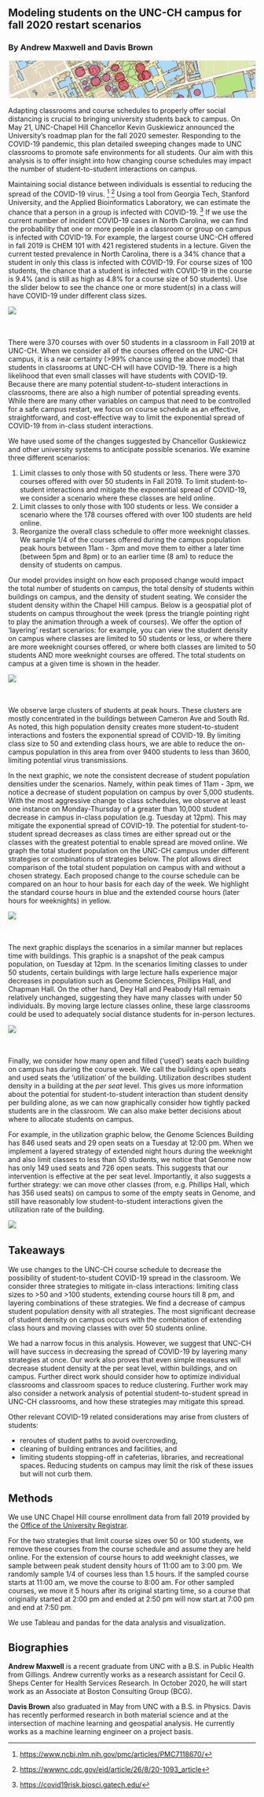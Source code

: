 ## Modeling students on the UNC-CH campus for fall 2020 restart scenarios
### By Andrew Maxwell and Davis Brown


<img src="images/geographic_slice.png" alt="Campus model">

Adapting classrooms and course schedules to properly offer social distancing is crucial to bringing university students back to campus. On May 21, UNC-Chapel Hill Chancellor Kevin Guskiewicz announced the University’s roadmap plan for the fall 2020 semester. Responding to the COVID-19 pandemic, this plan detailed sweeping changes made to UNC classrooms to promote safe environments for all students. Our aim with this analysis is to offer insight into how changing course schedules may impact the number of student-to-student interactions on campus. 

Maintaining social distance between individuals is essential to reducing the spread of the COVID-19 virus. [^1] [^2] Using a tool from Georgia Tech, Stanford University, and the Applied Bioinformatics Laboratory, we can estimate the chance that a person in a group is infected with COVID-19. [^3] If we use the current number of incident COVID-19 cases in North Carolina, we can find the probability that one or more people in a classroom or group on campus is infected with COVID-19. For example, the largest course UNC-CH offered in fall 2019 is CHEM 101 with 421 registered students in a lecture. Given the current tested prevalence in North Carolina, there is a 34% chance that a student in only this class is infected with COVID-19. For course sizes of 100 students, the chance that a student is infected with COVID-19 in the course is 9.4% (and is still as high as 4.8% for a course size of 50 students). Use the slider below to see the chance one or more student(s) in a class will have COVID-19 under different class sizes.

<body>
 <style>
  html, body { height: 100% }
</style>
<div class='tableauPlaceholder' id='viz1591371688033' style='position: relative'><noscript><a href='#'><img alt=' ' src='https:&#47;&#47;public.tableau.com&#47;static&#47;images&#47;Cl&#47;ClassProbabilities&#47;Dashboard1&#47;1_rss.png' style='border: none' /></a></noscript><object class='tableauViz'  style='display:none;'><param name='host_url' value='https%3A%2F%2Fpublic.tableau.com%2F' /> <param name='embed_code_version' value='3' /> <param name='site_root' value='' /><param name='name' value='ClassProbabilities&#47;Dashboard1' /><param name='tabs' value='no' /><param name='toolbar' value='yes' /><param name='static_image' value='https:&#47;&#47;public.tableau.com&#47;static&#47;images&#47;Cl&#47;ClassProbabilities&#47;Dashboard1&#47;1.png' /> <param name='animate_transition' value='yes' /><param name='display_static_image' value='yes' /><param name='display_spinner' value='yes' /><param name='display_overlay' value='yes' /><param name='display_count' value='yes' /></object></div>                <script type='text/javascript'>                    var divElement = document.getElementById('viz1591371688033');                    var vizElement = divElement.getElementsByTagName('object')[0];                    if ( divElement.offsetWidth > 800 ) { vizElement.style.width='100%';vizElement.style.height=(divElement.offsetWidth*0.75)+'px';} else if ( divElement.offsetWidth > 500 ) { vizElement.style.width='100%';vizElement.style.height=(divElement.offsetWidth*0.75)+'px';} else { vizElement.style.width='100%';vizElement.style.height='727px';}                     var scriptElement = document.createElement('script');                    scriptElement.src = 'https://public.tableau.com/javascripts/api/viz_v1.js';                    vizElement.parentNode.insertBefore(scriptElement, vizElement);                </script>
 </body>

<p>&nbsp;</p>

There were 370 courses with over 50 students in a classroom in Fall 2019 at UNC-CH. When we consider all of the courses offered on the UNC-CH campus, it is a near certainty (>99% chance using the above model) that students in classrooms at UNC-CH will have COVID-19. There is a high likelihood that even small classes will have students with COVID-19. Because there are many potential student-to-student interactions in classrooms, there are also a high number of potential spreading events. While there are many other variables on campus that need to be controlled for a safe campus restart, we focus on course schedule as an effective, straightforward, and cost-effective way to limit the exponential spread of COVID-19 from in-class student interactions. 

We have used some of the changes suggested by Chancellor Guskiewicz and other university systems to anticipate possible scenarios. We examine three different scenarios: 

1. Limit classes to only those with 50 students or less. There were 370 courses offered with over 50 students in Fall 2019. To limit student-to-student interactions and mitigate the exponential spread of COVID-19, we consider a scenario where these classes are held online.
2. Limit classes to only those with 100 students or less. We consider a scenario where the 178 courses offered with over 100 students are held online. 
3. Reorganize the overall class schedule to offer more weeknight classes. We sample 1/4 of the courses offered during the campus population peak hours between 11am - 3pm and move them to either a later time (between 5pm and 8pm) or to an earlier time (8 am) to reduce the density of students on campus. 

Our model provides insight on how each proposed change would impact the total number of students on campus, the total density of students within buildings on campus, and the density of student seating. We consider the student density within the Chapel Hill campus. Below is a geospatial plot of students on campus throughout the week (press the triangle pointing right to play the animation through a week of courses). We offer the option of ‘layering’ restart scenarios: for example, you can view the student density on campus where classes are limited to 50 students or less, or where there are more weeknight courses offered, or where both classes are limited to 50 students AND more weeknight courses are offered. The total students on campus at a given time is shown in the header. 

<body>
 <style>
  html, body { height: 100% }
</style>
 <div class='tableauPlaceholder' id='viz1590979367731' style='position: relative'><noscript><a href='#'>
  <img alt=' ' src='https:&#47;&#47;public.tableau.com&#47;static&#47;images&#47;Co&#47;CoursesTableau_v2&#47;Dashboard1&#47;1_rss.png' style='border: none' /></a>
  </noscript>
  <object class='tableauViz'  style='display:none;'><param name='host_url' value='https%3A%2F%2Fpublic.tableau.com%2F' /> <param name='embed_code_version' value='3' /> 
   <param name='site_root' value='' />
   <param name='name' value='CoursesTableau_v2&#47;Dashboard1' />
   <param name='tabs' value='no' />
   <param name='toolbar' value='yes' />
   <param name='static_image' value='https:&#47;&#47;public.tableau.com&#47;static&#47;images&#47;Co&#47;CoursesTableau_v2&#47;Dashboard1&#47;1.png' /> <param name='animate_transition' value='yes' /><param name='display_static_image' value='yes' /><param name='display_spinner' value='yes' /><param name='display_overlay' value='yes' /><param name='display_count' value='yes' /></object></div>                <script type='text/javascript'>                    
 var divElement = document.getElementById('viz1590979367731');                    
 var vizElement = divElement.getElementsByTagName('object')[0];                    
 if ( divElement.offsetWidth > 800 ) { vizElement.style.width='100%';vizElement.style.height=(divElement.offsetWidth*0.75)+'px';} 
 else if ( divElement.offsetWidth > 500 ) { vizElement.style.width='100%';vizElement.style.height=(divElement.offsetWidth*0.75)+'px';} 
 else { vizElement.style.width='100%';vizElement.style.height='727px';}                     
 var scriptElement = document.createElement('script');                    
 scriptElement.src = 'https://public.tableau.com/javascripts/api/viz_v1.js';                    vizElement.parentNode.insertBefore(scriptElement, vizElement);                
 </script>
 </body>

<p>&nbsp;</p>

We observe large clusters of students at peak hours. These clusters are mostly concentrated in the buildings between Cameron Ave and South Rd. As noted, this high population density creates more student-to-student interactions and fosters the exponential spread of COVID-19. By limiting class size to 50 and extending class hours, we are able to reduce the on-campus population in this area from over 9400 students to less than 3600, limiting potential virus transmissions.  


In the next graphic, we note the consistent decrease of student population densities under the scenarios. Namely, within peak times of 11am - 3pm, we notice a decrease of student population on campus by over 5,000 students. With the most aggressive change to class schedules, we observe at least one instance on Monday-Thursday of a greater than 10,000 student decrease in campus in-class population (e.g. Tuesday at 12pm). This may mitigate the exponential spread of COVID-19. The potential for student-to-student spread decreases as class times are either spread out or the classes with the greatest potential to enable spread are moved online. We graph the total student population on the UNC-CH campus under different strategies or combinations of strategies below. The plot allows direct comparison of the total student population on campus with and without a chosen strategy. Each proposed change to the course schedule can be compared on an hour to hour basis for each day of the week. We highlight the standard course hours in blue and the extended course hours (later hours for weeknights) in yellow.


<body>
 <style>
  html, body { height: 100% }
</style>
<div class='tableauPlaceholder' id='viz1591210149499' style='position: relative'><noscript><a href='#'><img alt=' ' src='https:&#47;&#47;public.tableau.com&#47;static&#47;images&#47;Ti&#47;TimePeakReduction&#47;Dashboard1&#47;1_rss.png' style='border: none' /></a></noscript><object class='tableauViz'  style='display:none;'><param name='host_url' value='https%3A%2F%2Fpublic.tableau.com%2F' /> <param name='embed_code_version' value='3' /> <param name='site_root' value='' /><param name='name' value='TimePeakReduction&#47;Dashboard1' /><param name='tabs' value='no' /><param name='toolbar' value='yes' /><param name='static_image' value='https:&#47;&#47;public.tableau.com&#47;static&#47;images&#47;Ti&#47;TimePeakReduction&#47;Dashboard1&#47;1.png' /> <param name='animate_transition' value='yes' /><param name='display_static_image' value='yes' /><param name='display_spinner' value='yes' /><param name='display_overlay' value='yes' /><param name='display_count' value='yes' /></object></div>                <script type='text/javascript'>                    var divElement = document.getElementById('viz1591210149499');                    var vizElement = divElement.getElementsByTagName('object')[0];                    if ( divElement.offsetWidth > 800 ) { vizElement.style.width='100%';vizElement.style.height=(divElement.offsetWidth*0.75)+'px';} else if ( divElement.offsetWidth > 500 ) { vizElement.style.width='100%';vizElement.style.height=(divElement.offsetWidth*0.75)+'px';} else { vizElement.style.width='100%';vizElement.style.height='727px';}                     var scriptElement = document.createElement('script');                    scriptElement.src = 'https://public.tableau.com/javascripts/api/viz_v1.js';                    vizElement.parentNode.insertBefore(scriptElement, vizElement);                </script>
</body>

<p>&nbsp;</p>

The next graphic displays the scenarios in a similar manner but replaces time with buildings. This graphic is a snapshot of the peak campus population, on Tuesday at 12pm. In the scenarios limiting classes to under 50 students, certain buildings with large lecture halls experience major decreases in population such as Genome Sciences, Phillips Hall, and Chapman Hall. On the other hand, Dey Hall and Peabody Hall remain relatively unchanged, suggesting they have many classes with under 50 individuals. By moving large lecture classes online, these large classrooms could be used to adequately social distance students for in-person lectures. 

<body>
 <style>
  html, body { height: 100% }
</style>
 <div class='tableauPlaceholder' id='viz1591210710345' style='position: relative'><noscript><a href='#'><img alt=' ' src='https:&#47;&#47;public.tableau.com&#47;static&#47;images&#47;Bu&#47;BuildingPeakReductions&#47;Dash&#47;1_rss.png' style='border: none' /></a></noscript><object class='tableauViz'  style='display:none;'><param name='host_url' value='https%3A%2F%2Fpublic.tableau.com%2F' /> <param name='embed_code_version' value='3' /> <param name='site_root' value='' /><param name='name' value='BuildingPeakReductions&#47;Dash' /><param name='tabs' value='no' /><param name='toolbar' value='yes' /><param name='static_image' value='https:&#47;&#47;public.tableau.com&#47;static&#47;images&#47;Bu&#47;BuildingPeakReductions&#47;Dash&#47;1.png' /> <param name='animate_transition' value='yes' /><param name='display_static_image' value='yes' /><param name='display_spinner' value='yes' /><param name='display_overlay' value='yes' /><param name='display_count' value='yes' /></object></div>                <script type='text/javascript'>                    var divElement = document.getElementById('viz1591210710345');                    var vizElement = divElement.getElementsByTagName('object')[0];                    if ( divElement.offsetWidth > 800 ) { vizElement.style.width='100%';vizElement.style.height=(divElement.offsetWidth*0.75)+'px';} else if ( divElement.offsetWidth > 500 ) { vizElement.style.width='100%';vizElement.style.height=(divElement.offsetWidth*0.75)+'px';} else { vizElement.style.width='100%';vizElement.style.height='727px';}                     var scriptElement = document.createElement('script');                    scriptElement.src = 'https://public.tableau.com/javascripts/api/viz_v1.js';                    vizElement.parentNode.insertBefore(scriptElement, vizElement);                </script>
</body>

<p>&nbsp;</p>

Finally, we consider how many open and filled (‘used’) seats each building on campus has during the course week. We call the building’s open seats and used seats the ‘utilization’ of the building. Utilization describes student density in a building at the _per seat_ level. This gives us more information about the potential for student-to-student interaction than student density per building alone, as we can now graphically consider how tightly packed students are in the classroom. We can also make better decisions about where to allocate students on campus.

For example, in the utilization graphic below, the Genome Sciences Building has 846 used seats and 29 open seats on a Tuesday at 12:00 pm. When we implement a layered strategy of extended night hours during the weeknight and also limit classes to less than 50 students, we notice that Genome now has only 149 used seats and 726 open seats. This suggests that our intervention is effective at the per seat level. Importantly, it also suggests a further strategy: we can move other classes (from, e.g. Phillips Hall, which has 356 used seats) on campus to some of the empty seats in Genome, and still have reasonably low student-to-student interactions given the utilization rate of the building. 


<body>
 <style>
  html, body { height: 100% }
</style>
<div class='tableauPlaceholder' id='viz1591367941814' style='position: relative'><noscript><a href='#'><img alt=' ' src='https:&#47;&#47;public.tableau.com&#47;static&#47;images&#47;Ut&#47;Utilization_v2&#47;Dashboard1&#47;1_rss.png' style='border: none' /></a></noscript><object class='tableauViz'  style='display:none;'><param name='host_url' value='https%3A%2F%2Fpublic.tableau.com%2F' /> <param name='embed_code_version' value='3' /> <param name='site_root' value='' /><param name='name' value='Utilization_v2&#47;Dashboard1' /><param name='tabs' value='no' /><param name='toolbar' value='yes' /><param name='static_image' value='https:&#47;&#47;public.tableau.com&#47;static&#47;images&#47;Ut&#47;Utilization_v2&#47;Dashboard1&#47;1.png' /> <param name='animate_transition' value='yes' /><param name='display_static_image' value='yes' /><param name='display_spinner' value='yes' /><param name='display_overlay' value='yes' /><param name='display_count' value='yes' /></object></div>                <script type='text/javascript'>                    var divElement = document.getElementById('viz1591367941814');                    var vizElement = divElement.getElementsByTagName('object')[0];                    if ( divElement.offsetWidth > 800 ) { vizElement.style.width='100%';vizElement.style.height=(divElement.offsetWidth*0.75)+'px';} else if ( divElement.offsetWidth > 500 ) { vizElement.style.width='100%';vizElement.style.height=(divElement.offsetWidth*0.75)+'px';} else { vizElement.style.width='100%';vizElement.style.height='727px';}                     var scriptElement = document.createElement('script');                    scriptElement.src = 'https://public.tableau.com/javascripts/api/viz_v1.js';                    vizElement.parentNode.insertBefore(scriptElement, vizElement);                </script>
</body>

## Takeaways 
We use changes to the UNC-CH course schedule to decrease the possibility of student-to-student COVID-19 spread in the classroom. We consider three strategies to mitigate in-class interactions: limiting class sizes to >50 and >100 students, extending course hours till 8 pm, and layering combinations of these strategies. We find a decrease of campus student population density with all strategies. The most significant decrease of student density on campus occurs with the combination of extending class hours and moving classes with over 50 students online. 

We had a narrow focus in this analysis. However, we suggest that UNC-CH will have success in decreasing the spread of COVID-19 by layering many strategies at once. Our work also proves that even simple measures will decrease student density at the per seat level, within buildings, and on campus. Further direct work should consider how to optimize individual classrooms and classroom spaces to reduce clustering. Further work may also consider a network analysis of potential student-to-student spread in UNC-CH classrooms, and how these strategies may mitigate this spread. 


Other relevant COVID-19 related considerations may arise from clusters of students: 
* reroutes of student paths to avoid overcrowding, 
* cleaning of building entrances and facilities, and
* limiting students stopping-off in cafeterias, libraries, and recreational spaces.
Reducing students on campus may limit the risk of these issues but will not curb them. 

## Methods
We use UNC Chapel Hill course enrollment data from fall 2019 provided by the [Office of the University Registrar](https://registrar.unc.edu/files/2019/03/2199-SSB-3-4-19.pdf). 

For the two strategies that limit course sizes over 50 or 100 students, we remove these courses from the course schedule and assume they are held online. For the extension of course hours to add weeknight classes, we sample between peak student density hours of 11:00 am to 3:00 pm. We randomly sample 1/4 of courses less than 1.5 hours. If the sampled course starts at 11:00 am, we move the course to 8:00 am. For other sampled courses, we move it 5 hours after its original starting time, so a course that originally started at 2:00 pm and ended at 2:50 pm will now start at 7:00 pm and end at 7:50 pm. 

We use Tableau and pandas for the data analysis and visualization. 



[^1]: https://www.ncbi.nlm.nih.gov/pmc/articles/PMC7118670/
[^2]: https://wwwnc.cdc.gov/eid/article/26/8/20-1093_article
[^3]: https://covid19risk.biosci.gatech.edu/


## Biographies
**Andrew Maxwell** is a recent graduate from UNC with a B.S. in Public Health from Gillings. Andrew currently works as a research assistant for Cecil G. Sheps Center for Health Services Research. In October 2020, he will start work as an Associate at Boston Consulting Group (BCG). 

**Davis Brown** also graduated in May from UNC with a B.S. in Physics. Davis has recently performed research in both material science and at the intersection of machine learning and geospatial analysis. He currently works as a machine learning engineer on a project basis. 


